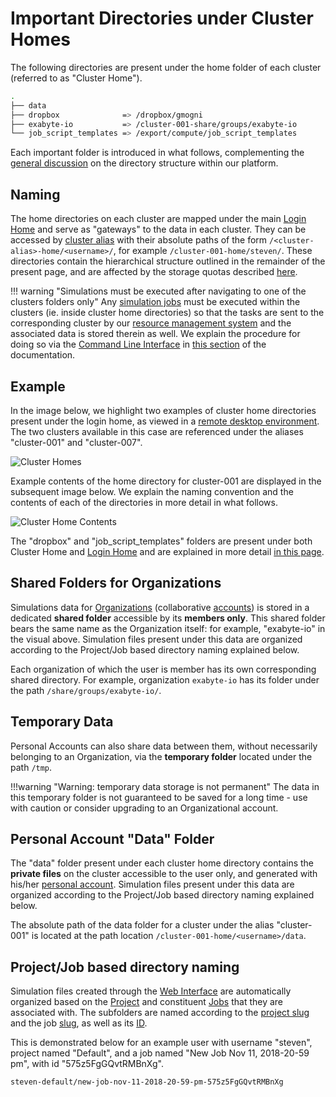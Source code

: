 # Important Directories under Cluster Homes

The following directories are present under the home folder of each cluster (referred to as "Cluster Home").

```bash
.
├── data
├── dropbox              => /dropbox/gmogni
├── exabyte-io           => /cluster-001-share/groups/exabyte-io
└── job_script_templates => /export/compute/job_script_templates
```

Each important folder is introduced in what follows, complementing the [general discussion](../../data-on-disk/directories.md) on the directory structure within our platform.

## Naming

The home directories on each cluster are mapped under the main [Login Home](../login/directories.md) and serve as "gateways" to the data in each cluster. They can be accessed by [cluster alias](overview.md#cluster-aliases) with their absolute paths of the form `/<cluster-alias>-home/<username>/`, for example `/cluster-001-home/steven/`.  These directories contain the hierarchical structure outlined in the remainder of the present page, and are affected by the storage quotas described [here](../../data-on-disk/quotas.md).

!!! warning "Simulations must be executed after navigating to one of the clusters folders only"
    Any [simulation jobs](../../jobs/overview.md) must be executed within the clusters (ie. inside cluster home directories) so that the tasks are sent to the corresponding cluster by our [resource management system](../resource/overview.md) and the associated data is stored therein as well. We explain the procedure for doing so via the [Command Line Interface](../../cli/overview.md) in [this section](../../jobs-cli/overview.md) of the documentation.

## Example

In the image below, we highlight two examples of cluster home directories present under the login home, as viewed in a [remote desktop environment](../../remote-connection/remote-desktop.md). The two clusters available in this case are referenced under the aliases "cluster-001" and "cluster-007". 

![Cluster Homes](/images/cluster-homes.png "Cluster Homes")

Example contents of the home directory for cluster-001 are displayed in the subsequent image below. We explain the naming convention and the contents of each of the directories in more detail in what follows. 

![Cluster Home Contents](/images/cluster-home-content.png "Cluster Home Contents")

The "dropbox" and "job_script_templates" folders are present under both Cluster Home and [Login Home](../login/directories.md) and are explained in more detail [in this page](../../data-on-disk/directories.md).
    
## Shared Folders for Organizations

Simulations data for [Organizations](../../collaboration/organizations/overview.md) (collaborative [accounts](../../accounts/overview.md)) is stored in a dedicated **shared folder** accessible by its **members only**. This shared folder bears the same name as the Organization itself: for example, "exabyte-io" in the visual above.  Simulation files present under this data are organized according to the Project/Job based directory naming explained below.

Each organization of which the user is member has its own corresponding shared directory. For example, organization `exabyte-io` has its folder under the path `/share/groups/exabyte-io/`.

## Temporary Data
 
Personal Accounts can also share data between them, without necessarily belonging to an Organization, via the **temporary folder** located under the path `/tmp`.

!!!warning "Warning: temporary data storage is not permanent"
    The data in this temporary folder is not guaranteed to be saved for a long time - use with caution or consider upgrading to an Organizational account.

## Personal Account "Data" Folder

The "data" folder present under each cluster home directory contains the **private files** on the cluster accessible to the user only, and generated with his/her [personal account](../../accounts/overview.md). Simulation files present under this data are organized according to the Project/Job based directory naming explained below.

The absolute path of the data folder for a cluster under the alias "cluster-001" is located at the path location `/cluster-001-home/<username>/data`.

## Project/Job based directory naming

Simulation files created through the [Web Interface](../../ui/overview.md) are automatically organized based on the [Project](../../jobs/projects.md) and constituent [Jobs](../../jobs/overview.md) that they are associated with. The subfolders are named according to the [project slug](../../jobs/projects.md#slug) and the job [slug](../../entities-general/data.md#slug), as well as its [ID](../../entities-general/data.md#top-level-keywords). 

This is demonstrated below for an example user with username "steven", project named "Default", and a job named "New Job Nov 11, 2018-20-59 pm", with id "575z5FgGQvtRMBnXg".

```bash
steven-default/new-job-nov-11-2018-20-59-pm-575z5FgGQvtRMBnXg
```
